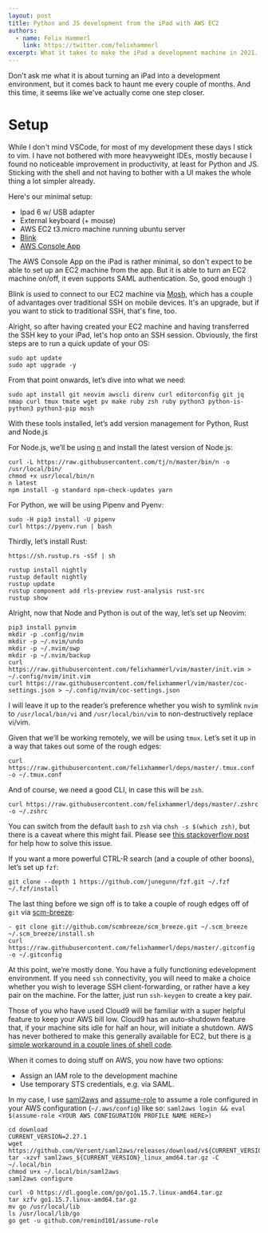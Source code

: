 ```yaml
---
layout: post
title: Python and JS development from the iPad with AWS EC2
authors:
  - name: Felix Hammerl
    link: https://twitter.com/felixhammerl
excerpt: What it takes to make the iPad a development machine in 2021.
---
```


Don't ask me what it is about turning an iPad into a development environment, but it comes back to haunt me every couple of months. And this time, it seems like we've actually come one step closer.

# Setup

While I don't mind VSCode, for most of my development these days I stick to vim. I have not bothered with more heavyweight IDEs, mostly because I found no noticeable improvement in productivity, at least for Python and JS. Sticking with the shell and not having to bother with a UI makes the whole thing a lot simpler already.

Here's our minimal setup:

* Ipad 6 w/ USB adapter
* External keyboard (+ mouse)
* AWS EC2 t3.micro machine running ubuntu server
* [Blink](https://blink.sh/)
* [AWS Console App](https://apps.apple.com/us/app/aws-console/id580990573)

The AWS Console App on the iPad is rather minimal, so don't expect to be able to set up an EC2 machine from the app. But it is able to turn an EC2 machine on/off, it even supports SAML authentication. So, good enough :)

Blink is used to connect to our EC2 machine via [Mosh](https://github.com/mobile-shell/mosh), which has a couple of advantages over traditional SSH on mobile devices. It's an upgrade, but if you want to stick to traditional SSH, that's fine, too.

Alright, so after having created your EC2 machine and having transferred the SSH key to your iPad, let's hop onto an SSH session. Obviously, the first steps are to run a quick update of your OS:

```
sudo apt update
sudo apt upgrade -y
```

From that point onwards, let’s dive into what we need:

```
sudo apt install git neovim awscli direnv curl editorconfig git jq nmap curl tmux tmate wget pv make ruby zsh ruby python3 python-is-python3 python3-pip mosh
```

With these tools installed, let’s add version management for Python, Rust and Node.js

For Node.js, we’ll be using [n](https://github.com/tj/n) and install the latest version of Node.js:

```
curl -L https://raw.githubusercontent.com/tj/n/master/bin/n -o /usr/local/bin/
chmod +x usr/local/bin/n
n latest
npm install -g standard npm-check-updates yarn
```

For Python, we will be using Pipenv and Pyenv:

```
sudo -H pip3 install -U pipenv
curl https://pyenv.run | bash
```

Thirdly, let’s install Rust:

```
https://sh.rustup.rs -sSf | sh

rustup install nightly
rustup default nightly
rustup update
rustup component add rls-preview rust-analysis rust-src
rustup show
```

Alright, now that Node and Python is out of the way, let’s set up Neovim:

```
pip3 install pynvim
mkdir -p .config/nvim
mkdir -p ~/.nvim/undo
mkdir -p ~/.nvim/swp
mkdir -p ~/.nvim/backup
curl https://raw.githubusercontent.com/felixhammerl/vim/master/init.vim > ~/.config/nvim/init.vim
curl https://raw.githubusercontent.com/felixhammerl/vim/master/coc-settings.json > ~/.config/nvim/coc-settings.json
```

I will leave it up to the reader’s preference whether you wish to symlink `nvim` to `/usr/local/bin/vi` and `/usr/local/bin/vim` to non-destructively replace vi/vim.

Given that we’ll be working remotely, we will be using `tmux`. Let’s set it up in a way that takes out some of the rough edges:

```
curl https://raw.githubusercontent.com/felixhammerl/deps/master/.tmux.conf -o ~/.tmux.conf
```

And of course, we need a good CLI, in case this will be `zsh`.

```
curl https://raw.githubusercontent.com/felixhammerl/deps/master/.zshrc -o ~/.zshrc
```

You can switch from the default `bash` to `zsh` via `chsh -s $(which zsh)`, but there is a caveat where this might fail. Please see [this stackoverflow post](https://askubuntu.com/questions/812420/chsh-always-asking-a-password-and-get-pam-authentication-failure) for help how to solve this issue.

If you want a more powerful CTRL-R search (and a couple of other boons), let’s set up `fzf`:

```
git clone --depth 1 https://github.com/junegunn/fzf.git ~/.fzf
~/.fzf/install
```

The last thing before we sign off is to take a couple of rough edges off of `git` via [scm-breeze](https://github.com/scmbreeze/scm_breeze):

```
- git clone git://github.com/scmbreeze/scm_breeze.git ~/.scm_breeze
~/.scm_breeze/install.sh
curl https://raw.githubusercontent.com/felixhammerl/deps/master/.gitconfig -o ~/.gitconfig
```

At this point, we’re mostly done. You have a fully functioning edevelopment environment. If you need `ssh` connectivity, you will need to make a choice whether you wish to leverage SSH client-forwarding, or rather have a key pair on the machine. For the latter, just run `ssh-keygen` to create a key pair.

Those of you who have used Cloud9 will be familiar with a super helpful feature to keep your AWS bill low. Cloud9 has an auto-shutdown feature that, if your machine sits idle for half an hour, will initiate a shutdown. AWS has never bothered to make this generally available for EC2, but there is [a simple workaround in a couple lines of shell code](https://github.com/holmesal/ec2-auto-shutdown).

When it comes to doing stuff on AWS, you now have two options:

* Assign an IAM role to the development machine
* Use temporary STS credentials, e.g. via SAML. 

In my case, I use [saml2aws](https://github.com/Versent/saml2aws) and [assume-role](https://github.com/remind101/assume-role) to assume a role configured in your AWS configuration (`~/.aws/config`) like so: `saml2aws login && eval $(assume-role <YOUR AWS CONFIGURATION PROFILE NAME HERE>)`

```
cd download
CURRENT_VERSION=2.27.1
wget https://github.com/Versent/saml2aws/releases/download/v${CURRENT_VERSION}/saml2aws_${CURRENT_VERSION}_linux_amd64.tar.gz
tar -xzvf saml2aws_${CURRENT_VERSION}_linux_amd64.tar.gz -C ~/.local/bin
chmod u+x ~/.local/bin/saml2aws
saml2aws configure

curl -O https://dl.google.com/go/go1.15.7.linux-amd64.tar.gz
tar xzfv go1.15.7.linux-amd64.tar.gz
mv go /usr/local/lib
ls /usr/local/lib/go
go get -u github.com/remind101/assume-role
```

